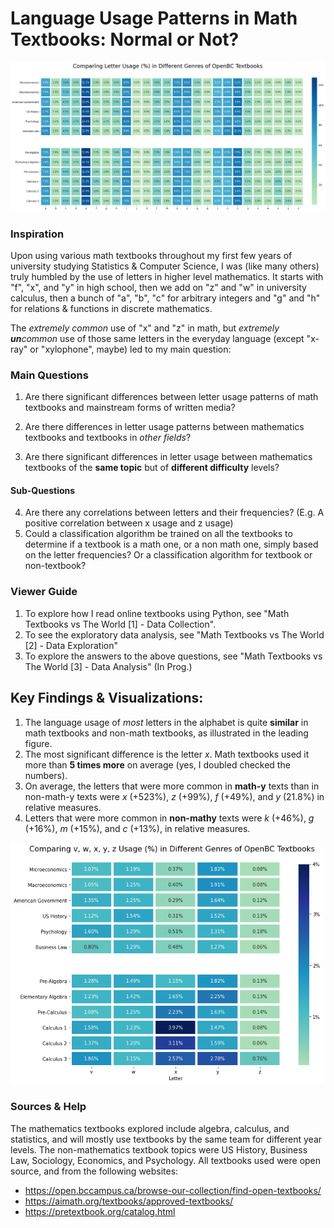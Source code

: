 # Language Usage Patterns in Math Textbooks: Normal or Not?

[comment]: <> (![percentages_graph]&#40;./data/percentages_graph.png&#41;)

![percentages_graph](./data/compare-all.png)


   
### Inspiration
Upon using various math textbooks throughout my first few years of university studying Statistics & Computer Science, I was (like many others) truly humbled by the use of letters in higher level mathematics. It starts with "f", "x", and "y" in high school, then we add on "z" and "w" in university calculus, then a bunch of "a", "b", "c" for arbitrary integers and "g" and "h" for relations & functions in discrete mathematics. 

The *extremely common* use of "x" and "z" in math, but *extremely **un**common* use of those same letters in the everyday language (except "x-ray" or "xylophone", maybe) led to my main question:

### Main Questions

1) Are there significant differences between letter usage patterns of math textbooks 
   and mainstream forms of written media?
   
2) Are there differences in letter usage patterns between mathematics textbooks and textbooks 
   in *other fields*?

3) Are there significant differences in letter usage between mathematics textbooks of 
the **same topic** but of **different difficulty** levels?
   
#### Sub-Questions
4) Are there any correlations between letters and their frequencies? (E.g. A positive correlation between x usage and z usage)
5) Could a classification algorithm be trained on all the textbooks to determine if a textbook is a math one, or a 
non math one, simply based on the letter frequencies? Or a classification algorithm for textbook or non-textbook?
   
### Viewer Guide
1) To explore how I read online textbooks using Python, see "Math Textbooks vs The World [1] - Data Collection".
2) To see the exploratory data analysis, see "Math Textbooks vs The World [2] - Data Exploration"
3) To explore the answers to the above questions, see "Math Textbooks vs The World [3] - Data Analysis" (In Prog.)


## Key Findings & Visualizations:
1) The language usage of *most* letters in the alphabet is quite **similar** in math textbooks and non-math textbooks, as illustrated in the leading figure.
2) The most significant difference is the letter *x*. Math textbooks used it more than **5 times more** on average (yes, I doubled checked the numbers).
3) On average, the letters that were more common in **math-y** texts than in non-math-y texts were *x* (+523%), *z* (+99%), *f* (+49%), and *y* (21.8%) in relative measures.
4) Letters that were more common in **non-mathy** texts were *k* (+46%), *g* (+16%), *m* (+15%), and *c* (+13%), in relative measures.

![compare_graph](./data/compare_math_non-math-small.png)


### Sources & Help
The mathematics textbooks explored include algebra, calculus, and statistics, and will mostly use textbooks by the same team for different year levels. The non-mathematics textbook topics were US History, Business Law, Sociology, Economics, and Psychology. 
All textbooks used were open source, and from the following websites:
- https://open.bccampus.ca/browse-our-collection/find-open-textbooks/
- https://aimath.org/textbooks/approved-textbooks/
- https://pretextbook.org/catalog.html



